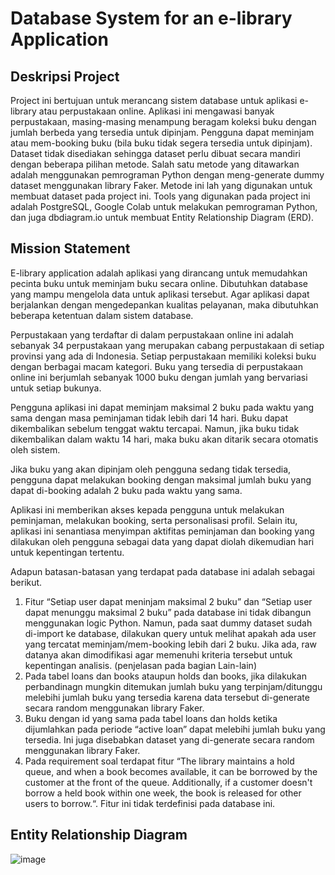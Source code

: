# Database System for an e-library Application #

## Deskripsi Project ##
Project ini bertujuan untuk merancang sistem database untuk aplikasi e-library atau perpustakaan online. Aplikasi ini mengawasi banyak perpustakaan, masing-masing menampung beragam koleksi buku dengan jumlah berbeda yang tersedia untuk dipinjam. Pengguna dapat meminjam atau mem-booking buku (bila buku tidak segera tersedia untuk dipinjam).
Dataset tidak disediakan sehingga dataset perlu dibuat secara mandiri dengan beberapa pilihan metode. Salah satu metode yang ditawarkan adalah menggunakan pemrograman Python dengan meng-generate dummy dataset menggunakan library Faker. Metode ini lah yang digunakan untuk membuat dataset pada project ini.
Tools yang digunakan pada project ini adalah PostgreSQL, Google Colab untuk melakukan pemrograman Python, dan juga dbdiagram.io untuk membuat Entity Relationship Diagram (ERD).

## Mission Statement ##
E-library application adalah aplikasi yang dirancang untuk memudahkan pecinta buku untuk meminjam buku secara online. Dibutuhkan database yang mampu mengelola data untuk aplikasi tersebut. Agar aplikasi dapat berjalankan dengan mengedepankan kualitas pelayanan, maka dibutuhkan beberapa ketentuan dalam sistem database.

Perpustakaan yang terdaftar di dalam perpustakaan online ini adalah sebanyak 34 perpustakaan yang merupakan cabang perpustakaan di setiap provinsi yang ada di Indonesia. Setiap perpustakaan memiliki koleksi buku dengan berbagai macam kategori. Buku yang tersedia di perpustakaan online ini berjumlah sebanyak 1000 buku dengan jumlah yang bervariasi untuk setiap bukunya.

Pengguna aplikasi ini dapat meminjam maksimal 2 buku pada waktu yang sama dengan masa peminjaman tidak lebih dari 14 hari. Buku dapat dikembalikan sebelum tenggat waktu tercapai. Namun, jika buku tidak dikembalikan dalam waktu 14 hari, maka buku akan ditarik secara otomatis oleh sistem. 

Jika buku yang akan dipinjam oleh pengguna sedang tidak tersedia, pengguna dapat melakukan booking dengan maksimal jumlah buku yang dapat di-booking adalah 2 buku pada waktu yang sama.

Aplikasi ini memberikan akses kepada pengguna untuk melakukan peminjaman, melakukan booking, serta personalisasi profil. Selain itu, aplikasi ini senantiasa menyimpan aktifitas peminjaman dan booking yang dilakukan oleh pengguna sebagai data yang dapat diolah dikemudian hari untuk kepentingan tertentu.

Adapun batasan-batasan yang terdapat pada database ini adalah sebagai berikut.

1. Fitur “Setiap user dapat meninjam maksimal 2 buku” dan “Setiap user dapat menunggu maksimal 2 buku” pada database ini tidak dibangun menggunakan logic Python. Namun, pada saat dummy dataset sudah di-import ke database, dilakukan query untuk melihat apakah ada user yang tercatat meminjam/mem-booking lebih dari 2 buku. Jika ada, raw datanya akan dimodifikasi agar memenuhi kriteria tersebut untuk kepentingan analisis. (penjelasan pada bagian Lain-lain)
2. Pada tabel loans dan books ataupun holds dan books, jika dilakukan perbandinagn mungkin ditemukan jumlah buku yang terpinjam/ditunggu melebihi jumlah buku yang tersedia karena data tersebut di-generate secara random menggunakan library Faker.
3.  Buku dengan id yang sama pada tabel loans dan holds ketika dijumlahkan pada periode “active loan” dapat melebihi jumlah buku yang tersedia. Ini juga disebabkan dataset yang di-generate secara random menggunakan library Faker.
4. Pada requirement soal terdapat fitur “The library maintains a hold queue, and when a book becomes available, it can be borrowed by the customer at the front of the queue. Additionally, if a customer doesn't borrow a held book within one week, the book is released for other users to borrow.“. Fitur ini tidak terdefinisi pada database ini.

## Entity Relationship Diagram ##
![image](https://github.com/alfayyedh/e-library-database/assets/144636916/1a50deff-9786-4418-8330-a5fbe1de6fca)





